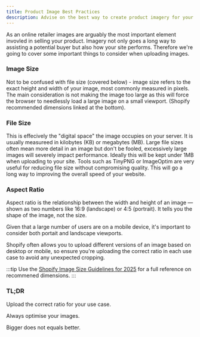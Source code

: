 ```yaml
---
title: Product Image Best Practices
description: Advise on the best way to create product imagery for your store.
---
```


As an online retailer images are arguably the most important element invovled in selling your product. Imagery not only goes a long way to assisting a potential buyer but also how your site performs. Therefore we're going to cover some important things to consider when uploading images.

### Image Size

Not to be confused with file size (covered below) - image size refers to the exact height and width of your image, most commonly measured in pixels. The main consideration is not making the image too large as this will force the browser to needlessly load a large image on a small viewport. (Shopify recommended dimensions linked at the bottom).

### File Size

This is effecively the "digital space" the image occupies on your server. It is usually measureed in kilobytes (KB) or megabytes (MB). Large file sizes often mean more detail in an image but don't be fooled, excessively large images will severely impact performance. Ideally this will be kept under 1MB when uploading to your site. Tools such as TinyPNG or ImageOptim are very useful for reducing file size without compromising quality. This will go a long way to improving the overall speed of your website.

### Aspect Ratio

Aspect ratio is the relationship between the width and height of an image — shown as two numbers like 16:9 (landscape) or 4:5 (portrait). It tells you the shape of the image, not the size.

Given that a large number of users are on a mobile device, it's important to consider both portait and landscape viewports.

Shopify often allows you to upload different versions of an image based on desktop or mobile, so ensure you're uploading the correct ratio in each use case to avoid any unexpected cropping.

:::tip
Use the [Shopify Image Size Guidelines for 2025](https://www.shopify.com/blog/image-sizes) for a full reference on recommened dimensions.
:::


### TL;DR

Upload the correct ratio for your use case.

Always optimise your images. 

Bigger does not equals better.



